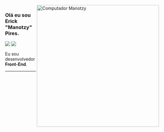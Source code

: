 <img src="https://raw.githubusercontent.com/MicaelliMedeiros/micaellimedeiros/master/image/computer-illustration.png" min-width="400px" max-width="400px" width="400px" align="right" alt="Computador Manotzy">


### Olá eu sou Erick "Manotzy" Pires.



<img src="https://img.shields.io/static/v1?label=Overview&message=manotzy&color=E48B6F&style=for-the-badge&logo=GitHub">

<img align='bottom' src="https://github-readme-stats.vercel.app/api?username=Manotzy&show_icons=true&title_color=AA31F7&text_color=AA31F7&icon_color=E48B6F&bg_color=171717&cache_seconds=2300">
<p>

Eu sou desenvolvedor **Front-End**.


</p>


<hr>
